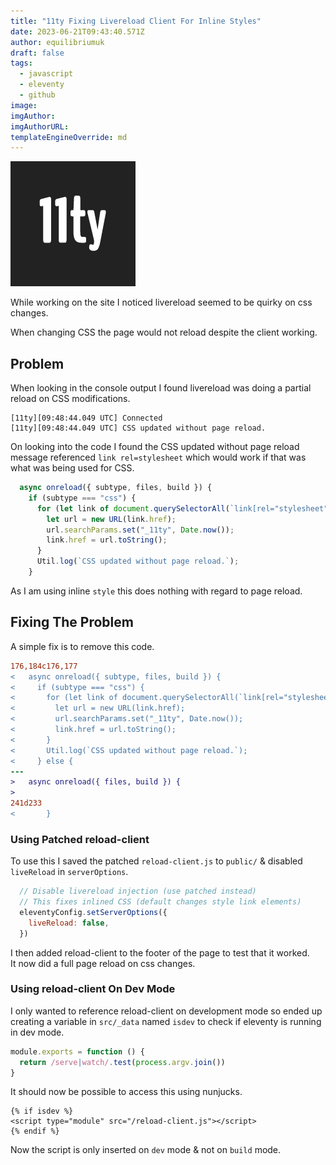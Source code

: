 ```yaml
---
title: "11ty Fixing Livereload Client For Inline Styles"
date: 2023-06-21T09:43:40.571Z
author: equilibriumuk
draft: false
tags:
  - javascript
  - eleventy
  - github
image:
imgAuthor:
imgAuthorURL:
templateEngineOverride: md
---
```


![11ty logo](../_media/images/11ty-200.png)

While working on the site I noticed livereload seemed to be quirky on css changes.

When changing CSS the page would not reload despite the client working.

## Problem

When looking in the console output I found livereload was doing a partial reload on CSS modifications.

```
[11ty][09:48:44.049 UTC] Connected
[11ty][09:48:44.049 UTC] CSS updated without page reload.
```

On looking into the code I found the CSS updated without page reload message referenced `link rel=stylesheet` which would work if that was what was being used for CSS.

```js
  async onreload({ subtype, files, build }) {
    if (subtype === "css") {
      for (let link of document.querySelectorAll(`link[rel="stylesheet"]`)) {
        let url = new URL(link.href);
        url.searchParams.set("_11ty", Date.now());
        link.href = url.toString();
      }
      Util.log(`CSS updated without page reload.`);
    }
```

As I am using inline `style` this does nothing with regard to page reload.

## Fixing The Problem

A simple fix is to remove this code.

```diff
176,184c176,177
<   async onreload({ subtype, files, build }) {
<     if (subtype === "css") {
<       for (let link of document.querySelectorAll(`link[rel="stylesheet"]`)) {
<         let url = new URL(link.href);
<         url.searchParams.set("_11ty", Date.now());
<         link.href = url.toString();
<       }
<       Util.log(`CSS updated without page reload.`);
<     } else {
---
>   async onreload({ files, build }) {
>
241d233
<       }
```

### Using Patched reload-client

To use this I saved the patched `reload-client.js` to `public/` & disabled `liveReload` in `serverOptions`.

```js
  // Disable livereload injection (use patched instead)
  // This fixes inlined CSS (default changes style link elements)
  eleventyConfig.setServerOptions({
    liveReload: false,
  })
```

I then added reload-client to the footer of the page to test that it worked.<br />
It now did a full page reload on css changes.

### Using reload-client On Dev Mode

I only wanted to reference reload-client on development mode so ended up creating a variable in `src/_data` named `isdev` to check if eleventy is running in dev mode.

```js
module.exports = function () {
  return /serve|watch/.test(process.argv.join())
}
```

It should now be possible to access this using nunjucks.

```njk
{% if isdev %}
<script type="module" src="/reload-client.js"></script>
{% endif %}
```

Now the script is only inserted on `dev` mode & not on `build` mode.